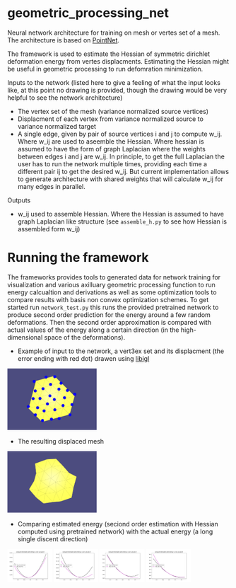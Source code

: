 # geometric_processing_net

Neural network architecture for training on mesh or vertes set of a mesh. 
The architecture is based on [PointNet](http://stanford.edu/~rqi/pointnet/).

The framework is used to estimate the Hessian of symmetric dirichlet deformation energy from vertes displacments. 
Estimating the Hessian might be useful in geometric processing to run defomration minimization. 

Inputs to the network (listed here to give a feeling of what the input looks like, at this point no drawing is provided, though the drawing would be very helpful to see the network architecture)

- The vertex set of the mesh (variance normalized source vertices)
- Displacment of each vertex from variance normalized source to variance normalized target
- A single edge, given by pair of source vertices i and j to compute w_ij. Where w_ij are used to aseemble the Hessian.
Where hessian is assumed to have the form of graph Laplacian where the weights between edges i and j are w_ij. In principle, to get the full Laplacian 
the user has to run the network multiple times, providing each time a different pair ij to get the desired w_ij. But current implementation
allows to generate architecture with shared weights that will calculate w_ij for many edges in parallel. 


Outputs

- w_ij used to assemble Hessian. Where the Hessian is assumed to have graph Laplacian like structure (see `assemble_h.py` to see how Hessian is assembled form w_ij)


# Running the framework 

The frameworks provides tools to generated data for network training for visualization and various axilluary geometric processing function to run energy calcualtion and derivations as well as some optimization tools to compare results with basis non convex optimization schemes. To get started run `network_test.py` this runs the provided pretrained network to produce second order prediction for the energy around a few random deformations. Then the second order approximation is compared with actual  values of the energy along a certain direction (in the high-dimensional space of the deformations).  

- Example of input to the network, a vert3ex set and its displacment (the error ending with red dot) drawen using [libigl](https://libigl.github.io/)
<img src="https://github.com/sgregnt/geometric_processing_net/blob/master/pics/mesh_with_displacments.png" width="40%">

- The resulting displaced mesh 
<img src="https://github.com/sgregnt/geometric_processing_net/blob/master/pics/displaced_mesh.png" width="40%">

- Comparing estimated energy (seciond order estimation with Hessian computed using pretrained network) with the actual energy (a long single discent direction)

<p float="left">
<img src="https://github.com/sgregnt/geometric_processing_net/blob/master/pics/compare_1.png" width="20%">
<img src="https://github.com/sgregnt/geometric_processing_net/blob/master/pics/compare_2.png" width="20%">
<img src="https://github.com/sgregnt/geometric_processing_net/blob/master/pics/compare_3.png" width="20%">
<img src="https://github.com/sgregnt/geometric_processing_net/blob/master/pics/compare_4.png" width="20%">
</p>

